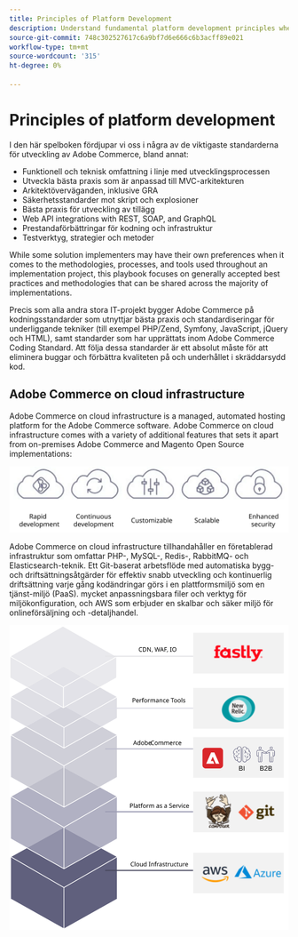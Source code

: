 ```yaml
---
title: Principles of Platform Development
description: Understand fundamental platform development principles when working with Adobe Commerce.
source-git-commit: 748c302527617c6a9bf7d6e666c6b3acff89e021
workflow-type: tm+mt
source-wordcount: '315'
ht-degree: 0%

---
```



# Principles of platform development

I den här spelboken fördjupar vi oss i några av de viktigaste standarderna för utveckling av Adobe Commerce, bland annat:

- Funktionell och teknisk omfattning i linje med utvecklingsprocessen
- Utveckla bästa praxis som är anpassad till MVC-arkitekturen
- Arkitektöverväganden, inklusive GRA
- Säkerhetsstandarder mot skript och explosioner
- Bästa praxis för utveckling av tillägg
- Web API integrations with REST, SOAP, and GraphQL
- Prestandaförbättringar för kodning och infrastruktur
- Testverktyg, strategier och metoder

While some solution implementers may have their own preferences when it comes to the methodologies, processes, and tools used throughout an implementation project, this playbook focuses on generally accepted best practices and methodologies that can be shared across the majority of implementations.

Precis som alla andra stora IT-projekt bygger Adobe Commerce på kodningsstandarder som utnyttjar bästa praxis och standardiseringar för underliggande tekniker (till exempel PHP/Zend, Symfony, JavaScript, jQuery och HTML), samt standarder som har upprättats inom Adobe Commerce Coding Standard. Att följa dessa standarder är ett absolut måste för att eliminera buggar och förbättra kvaliteten på och underhållet i skräddarsydd kod.

## Adobe Commerce on cloud infrastructure

Adobe Commerce on cloud infrastructure is a managed, automated hosting platform for the Adobe Commerce software. Adobe Commerce on cloud infrastructure comes with a variety of additional features that sets it apart from on-premises Adobe Commerce and Magento Open Source implementations:

![Komponentgrafik i Adobe Commerce](../../assets/playbooks/commerce-cloud.svg)

Adobe Commerce on cloud infrastructure tillhandahåller en företablerad infrastruktur som omfattar PHP-, MySQL-, Redis-, RabbitMQ- och Elasticsearch-teknik. Ett Git-baserat arbetsflöde med automatiska bygg- och driftsättningsåtgärder för effektiv snabb utveckling och kontinuerlig driftsättning varje gång kodändringar görs i en plattformsmiljö som en tjänst-miljö (PaaS). mycket anpassningsbara filer och verktyg för miljökonfiguration, och AWS som erbjuder en skalbar och säker miljö för onlineförsäljning och -detaljhandel.

![Komponentgrafik i Adobe Commerce](../../assets/playbooks/cloud-tech-stack.svg)
